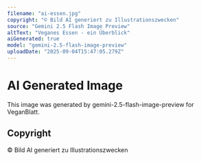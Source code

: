 ```yaml
---
filename: "ai-essen.jpg"
copyright: "© Bild AI generiert zu Illustrationszwecken"
source: "Gemini 2.5 Flash Image Preview"
altText: "Veganes Essen - ein Überblick"
aiGenerated: true
model: "gemini-2.5-flash-image-preview"
uploadDate: "2025-09-04T15:47:05.279Z"
---
```


# AI Generated Image

This image was generated by gemini-2.5-flash-image-preview for VeganBlatt.

## Copyright
© Bild AI generiert zu Illustrationszwecken
